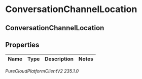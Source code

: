 # ConversationChannelLocation

## ConversationChannelLocation

## Properties

|Name | Type | Description | Notes|
|------------ | ------------- | ------------- | -------------|



_PureCloudPlatformClientV2 235.1.0_
